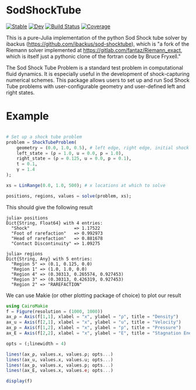 # SodShockTube

[![Stable](https://img.shields.io/badge/docs-stable-blue.svg)](https://archermarx.github.io/SodShockTube.jl/stable)
[![Dev](https://img.shields.io/badge/docs-dev-blue.svg)](https://archermarx.github.io/SodShockTube.jl/dev)
[![Build Status](https://github.com/archermarx/SodShockTube.jl/workflows/CI/badge.svg)](https://github.com/archermarx/SodShockTube.jl/actions)
[![Coverage](https://codecov.io/gh/archermarx/SodShockTube.jl/branch/master/graph/badge.svg)](https://codecov.io/gh/archermarx/SodShockTube.jl)

This is a pure-Julia implementation of the python Sod Shock tube solver by ibackus (https://github.com/ibackus/sod-shocktube), which is "a fork of the Riemann solver implemented at https://gitlab.com/fantaz/Riemann_exact, which is itself just a pythonic clone of the fortran code by Bruce Fryxell."

The Sod Shock Tube Problem is a standard test problem in computational fluid dynamics. It is especially useful in the development of shock-capturing numerical schemes. This package allows users to set up and run Sod Shock Tube problems with user-configurable geometry and user-defined left and right states.

# Example

```julia

# Set up a shock tube problem
problem = ShockTubeProblem(
    geometry = (0.0, 1.0, 0.5), # left edge, right edge, initial shock location
    left_state = (ρ = 1.0, u = 0.0, p = 1.0),
    right_state = (ρ = 0.125, u = 0.0, p = 0.1),
    t = 0.1,
    γ = 1.4
);

xs = LinRange(0.0, 1.0, 500); # x locations at which to solve

positions, regions, values = solve(problem, xs);
```

This should give the following result

```julia-repl
julia> positions
Dict{String, Float64} with 4 entries:
  "Shock"                 => 1.17522
  "Foot of rarefaction"   => 0.992973
  "Head of rarefaction"   => 0.881678
  "Contact Discontinuity" => 1.09275

julia> regions
Dict{String, Any} with 5 entries:
  "Region 5" => (0.1, 0.125, 0.0)
  "Region 1" => (1.0, 1.0, 0.0)
  "Region 4" => (0.30313, 0.265574, 0.927453)
  "Region 3" => (0.30313, 0.426319, 0.927453)
  "Region 2" => "RAREFACTION"
```

We can use Makie (or other plotting package of choice) to plot our result

```julia
using CairoMakie
f = Figure(resolution = (1000, 1000))
ax_ρ = Axis(f[1,1], xlabel = "x", ylabel = "ρ", title = "Density")
ax_u = Axis(f[2,1], xlabel = "x", ylabel = "u", title = "Velocity")
ax_p = Axis(f[1,2], xlabel = "x", ylabel = "p", title = "Pressure")
ax_E = Axis(f[2,2], xlabel = "x", ylabel = "E", title = "Stagnation Energy")

opts = (;linewidth = 4)

lines!(ax_ρ, values.x, values.ρ; opts...)
lines!(ax_u, values.x, values.u; opts...)
lines!(ax_p, values.x, values.p; opts...)
lines!(ax_E, values.x, values.e; opts...)

display(f)
```




